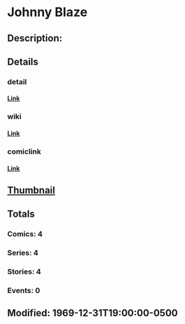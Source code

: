 # Johnny Blaze
## Description: 
## Details
### detail
#### [Link](http://marvel.com/characters/2687/johnny_blaze?utm_campaign=apiRef&utm_source=d8455188da2836f893171a8a63981172)
### wiki
#### [Link](http://marvel.com/universe/Ghost_Rider_%28John_Blaze%29?utm_campaign=apiRef&utm_source=d8455188da2836f893171a8a63981172)
### comiclink
#### [Link](http://marvel.com/comics/characters/1009196/johnny_blaze?utm_campaign=apiRef&utm_source=d8455188da2836f893171a8a63981172)
## [Thumbnail](http://i.annihil.us/u/prod/marvel/i/mg/5/50/4c003442a3ea6.jpg)
## Totals
### Comics: 4
### Series: 4
### Stories: 4
### Events: 0
## Modified: 1969-12-31T19:00:00-0500